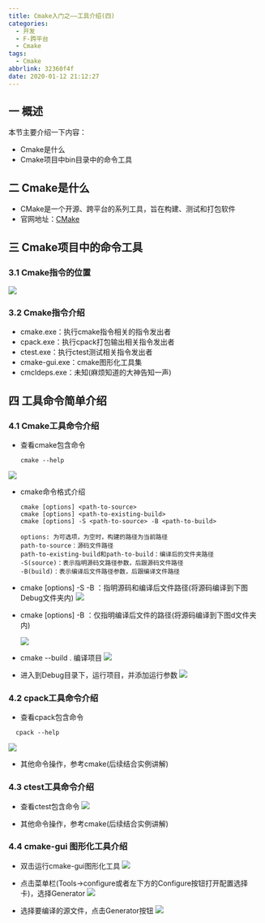 ```yaml
---
title: Cmake入门之——工具介绍(四)
categories:
  - 开发
  - F-跨平台
  - Cmake
tags:
  - Cmake
abbrlink: 32360f4f
date: 2020-01-12 21:12:27
---
```

## 一 概述

本节主要介绍一下内容：

* Cmake是什么
* Cmake项目中bin目录中的命令工具

<!--more-->

## 二 Cmake是什么

* CMake是一个开源、跨平台的系列工具，旨在构建、测试和打包软件
* 官网地址：[CMake](https://cmake.org/)

## 三 Cmake项目中的命令工具
### 3.1 Cmake指令的位置
![][1]

### 3.2 Cmake指令介绍

* cmake.exe：执行cmake指令相关的指令发出者
* cpack.exe：执行cpack打包输出相关指令发出者
* ctest.exe：执行ctest测试相关指令发出者
* cmake-gui.exe：cmake图形化工具集
* cmcldeps.exe：未知(麻烦知道的大神告知一声)

## 四 工具命令简单介绍

### 4.1  Cmake工具命令介绍

* 查看cmake包含命令

  ```
  cmake --help
  ```

![][2]

* cmake命令格式介绍

  ```
  cmake [options] <path-to-source>
  cmake [options] <path-to-existing-build>
  cmake [options] -S <path-to-source> -B <path-to-build>
  
  options: 为可选项，为空时，构建的路径为当前路径
  path-to-source：源码文件路径
  path-to-existing-build和path-to-build：编译后的文件夹路径
  -S(source)：表示指明源码文路径参数，后跟源码文件路径
  -B(build)：表示编译后文件路径参数，后跟编译文件路径
  ```

* cmake [options] -S <path-to-source> -B <path-to-build>：指明源码和编译后文件路径(将源码编译到下图Debug文件夹内)
  ![][3]

* cmake [options]  -B <path-to-build>：仅指明编译后文件的路径(将源码编译到下图d文件夹内)

  ![][4]

* cmake --build . 编译项目
![][5]

* 进入到Debug目录下，运行项目，并添加运行参数
![][6]

### 4.2 cpack工具命令介绍

* 查看cpack包含命令

```
  cpack --help
```

  ![][7]

* 其他命令操作，参考cmake(后续结合实例讲解)

### 4.3 ctest工具命令介绍

* 查看ctest包含命令
![][8]

* 其他命令操作，参考cmake(后续结合实例讲解)

### 4.4 cmake-gui 图形化工具介绍

* 双击运行cmake-gui图形化工具
![][9]

* 点击菜单栏(Tools->configure或者左下方的Configure按钮打开配置选择卡)，选择Generator
  ![][10]

* 选择要编译的源文件，点击Generator按钮
![][11]



[1]:https://cdn.staticaly.com/gh/PGzxc/CDN/master/blog-image//cmake-cmd-bin-list.png
[2]:https://cdn.staticaly.com/gh/PGzxc/CDN/master/blog-image//cmake-cmd-help.png
[3]:https://cdn.staticaly.com/gh/PGzxc/CDN/master/blog-image//cmake-cmd--s-d-sample.png
[4]:https://cdn.staticaly.com/gh/PGzxc/CDN/master/blog-image//cmake-cmd-build-b.png
[5]:https://cdn.staticaly.com/gh/PGzxc/CDN/master/blog-image//cmake-tools-build-project.png
[6]:https://cdn.staticaly.com/gh/PGzxc/CDN/master/blog-image//cmake-tools-run-params.png
[7]:https://cdn.staticaly.com/gh/PGzxc/CDN/master/blog-image//cpack-tools-help.png
[8]:https://cdn.staticaly.com/gh/PGzxc/CDN/master/blog-image//ctest-tools-help.png
[9]:https://cdn.staticaly.com/gh/PGzxc/CDN/master/blog-image//cmake-tools-gui-open.png
[10]:https://cdn.staticaly.com/gh/PGzxc/CDN/master/blog-image//cmake-tools-generator-choice.png
[11]:https://cdn.staticaly.com/gh/PGzxc/CDN/master/blog-image//cmake-tools-gui-source-generate.png